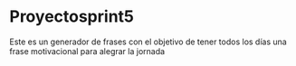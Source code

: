 # Proyectosprint5
Este es un generador de frases con el objetivo de tener todos los días una frase motivacional para alegrar la jornada

